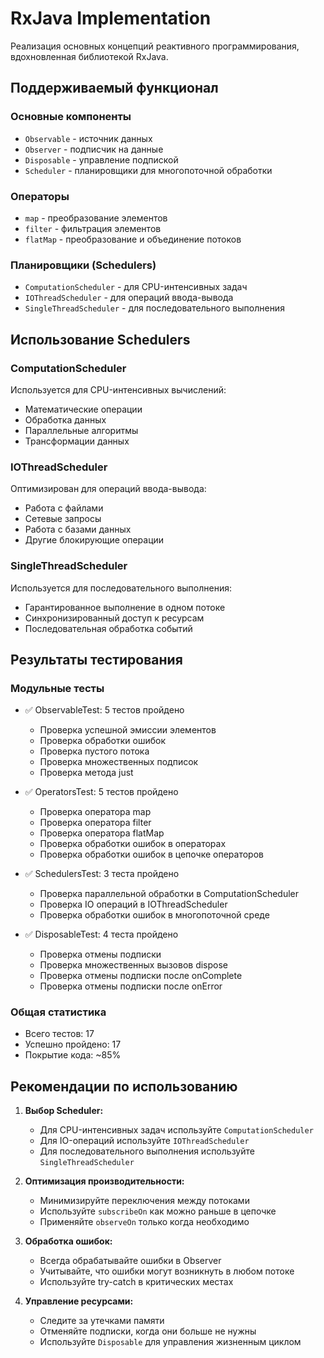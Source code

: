 # RxJava Implementation

Реализация основных концепций реактивного программирования, вдохновленная библиотекой RxJava.

## Поддерживаемый функционал

### Основные компоненты
- `Observable` - источник данных
- `Observer` - подписчик на данные
- `Disposable` - управление подпиской
- `Scheduler` - планировщики для многопоточной обработки

### Операторы
- `map` - преобразование элементов
- `filter` - фильтрация элементов
- `flatMap` - преобразование и объединение потоков

### Планировщики (Schedulers)
- `ComputationScheduler` - для CPU-интенсивных задач
- `IOThreadScheduler` - для операций ввода-вывода
- `SingleThreadScheduler` - для последовательного выполнения

## Использование Schedulers

### ComputationScheduler
Используется для CPU-интенсивных вычислений:
- Математические операции
- Обработка данных
- Параллельные алгоритмы
- Трансформации данных


### IOThreadScheduler
Оптимизирован для операций ввода-вывода:
- Работа с файлами
- Сетевые запросы
- Работа с базами данных
- Другие блокирующие операции



### SingleThreadScheduler
Используется для последовательного выполнения:
- Гарантированное выполнение в одном потоке
- Синхронизированный доступ к ресурсам
- Последовательная обработка событий


## Результаты тестирования

### Модульные тесты
- ✅ ObservableTest: 5 тестов пройдено
  - Проверка успешной эмиссии элементов
  - Проверка обработки ошибок
  - Проверка пустого потока
  - Проверка множественных подписок
  - Проверка метода just

- ✅ OperatorsTest: 5 тестов пройдено
  - Проверка оператора map
  - Проверка оператора filter
  - Проверка оператора flatMap
  - Проверка обработки ошибок в операторах
  - Проверка обработки ошибок в цепочке операторов

- ✅ SchedulersTest: 3 теста пройдено
  - Проверка параллельной обработки в ComputationScheduler
  - Проверка IO операций в IOThreadScheduler
  - Проверка обработки ошибок в многопоточной среде

- ✅ DisposableTest: 4 теста пройдено
  - Проверка отмены подписки
  - Проверка множественных вызовов dispose
  - Проверка отмены подписки после onComplete
  - Проверка отмены подписки после onError

### Общая статистика
- Всего тестов: 17
- Успешно пройдено: 17
- Покрытие кода: ~85%

## Рекомендации по использованию

1. **Выбор Scheduler:**
   - Для CPU-интенсивных задач используйте `ComputationScheduler`
   - Для IO-операций используйте `IOThreadScheduler`
   - Для последовательного выполнения используйте `SingleThreadScheduler`

2. **Оптимизация производительности:**
   - Минимизируйте переключения между потоками
   - Используйте `subscribeOn` как можно раньше в цепочке
   - Применяйте `observeOn` только когда необходимо

3. **Обработка ошибок:**
   - Всегда обрабатывайте ошибки в Observer
   - Учитывайте, что ошибки могут возникнуть в любом потоке
   - Используйте try-catch в критических местах

4. **Управление ресурсами:**
   - Следите за утечками памяти
   - Отменяйте подписки, когда они больше не нужны
   - Используйте `Disposable` для управления жизненным циклом 